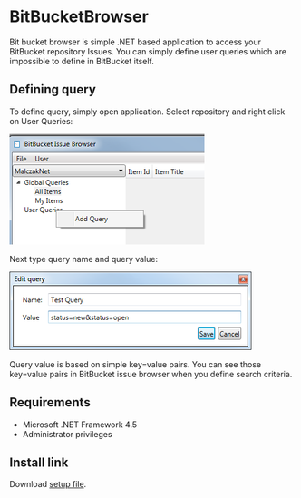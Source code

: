 # BitBucketBrowser

Bit bucket browser is simple .NET based application to access your BitBucket repository Issues. 
You can simply define user queries which are impossible to define in BitBucket itself.

## Defining query
To define query, simply open application. Select repository and right click on User Queries:

![Add new query](https://github.com/jmalczak/BitBucketBrowser/blob/master/Setup/Images/query.png)

Next type query name and query value:

![Add new query](https://github.com/jmalczak/BitBucketBrowser/blob/master/Setup/Images/queryDefinition.png)

Query value is based on simple key=value pairs. You can see those key=value pairs in BitBucket issue
browser when you define search criteria.

## Requirements

* Microsoft .NET Framework 4.5
* Administrator privileges

## Install link

Download [setup file](https://github.com/jmalczak/BitBucketBrowser/raw/master/Setup/setup.msi).